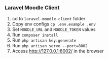 ### Laravel Moodle Client
1. cd to `laravel-moodle-client` folder
2. Copy env configs `cp .env.example .env`
3. Set `MOODLE_URL` and `MOODLE_TOKEN` values
4. Run `composer install`
5. Run `php artisan key:generate`
6. Run `php artisan serve --port=8002`
7. Access http://127.0.0.1:8002/ in the browser
